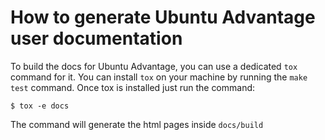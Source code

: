 # How to generate Ubuntu Advantage user documentation

To build the docs for Ubuntu Advantage, you can use a dedicated `tox` command for it.
You can install `tox` on your machine by running the `make test` command. Once tox is
installed just run the command:

```console
$ tox -e docs
```

The command will generate the html pages inside `docs/build`
